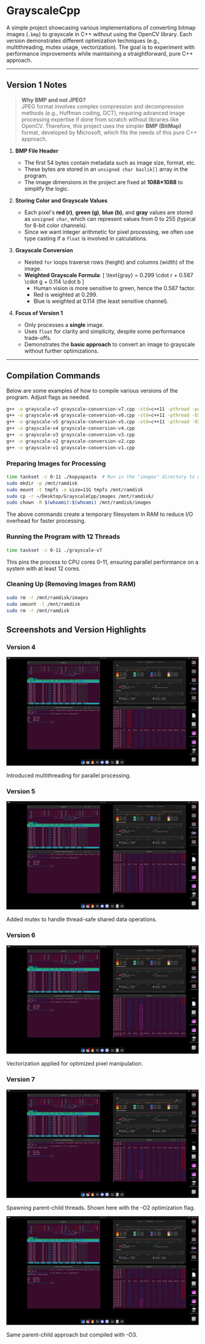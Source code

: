 # GrayscaleCpp

A simple project showcasing various implementations of converting bitmap images (`.bmp`) to grayscale in C++ without using the OpenCV library. Each version demonstrates different optimization techniques (e.g., multithreading, mutex usage, vectorization). The goal is to experiment with performance improvements while maintaining a straightforward, pure C++ approach.

---

## Version 1 Notes

> **Why BMP and not JPEG?**  
> JPEG format involves complex compression and decompression methods (e.g., Huffman coding, DCT), requiring advanced image processing expertise if done from scratch without libraries like OpenCV. Therefore, this project uses the simpler **BMP (BitMap)** format, developed by Microsoft, which fits the needs of this pure C++ approach.

1. **BMP File Header**  
   - The first 54 bytes contain metadata such as image size, format, etc.
   - These bytes are stored in an `unsigned char baslik[]` array in the program.
   - The image dimensions in the project are fixed at **1088×1088** to simplify the logic.

2. **Storing Color and Grayscale Values**  
   - Each pixel's **red (r)**, **green (g)**, **blue (b)**, and **gray** values are stored as `unsigned char`, which can represent values from 0 to 255 (typical for 8-bit color channels).
   - Since we want integer arithmetic for pixel processing, we often use type casting if a `float` is involved in calculations.

3. **Grayscale Conversion**  
   - Nested `for` loops traverse rows (height) and columns (width) of the image.
   - **Weighted Grayscale Formula**:
     \[
     \text{gray} = 0.299 \cdot r + 0.587 \cdot g + 0.114 \cdot b
     \]
     - Human vision is more sensitive to green, hence the 0.587 factor.
     - Red is weighted at 0.299.
     - Blue is weighted at 0.114 (the least sensitive channel).

4. **Focus of Version 1**  
   - Only processes a **single** image.
   - Uses `float` for clarity and simplicity, despite some performance trade-offs.
   - Demonstrates the **basic approach** to convert an image to grayscale without further optimizations.

---

## Compilation Commands

Below are some examples of how to compile various versions of the program. Adjust flags as needed.

```bash
g++ -o grayscale-v7 grayscale-conversion-v7.cpp -std=c++11 -pthread -pg -O3
g++ -o grayscale-v6 grayscale-conversion-v6.cpp -std=c++11 -pthread -O3
g++ -o grayscale-v5 grayscale-conversion-v5.cpp -std=c++11 -pthread -O3
g++ -o grayscale-v4 grayscale-conversion-v4.cpp
g++ -o grayscale-v3 grayscale-conversion-v3.cpp
g++ -o grayscale-v2 grayscale-conversion-v2.cpp
g++ -o grayscale-v1 grayscale-conversion-v1.cpp
```

### Preparing Images for Processing

```bash
time taskset -c 0-11 ./kopyapasta  # Run in the "images" directory to manage input files
sudo mkdir -p /mnt/ramdisk
sudo mount -t tmpfs -o size=11G tmpfs /mnt/ramdisk
sudo cp -r ~/Desktop/GrayscaleCpp/images /mnt/ramdisk/
sudo chown -R $(whoami):$(whoami) /mnt/ramdisk/images
```

The above commands create a temporary filesystem in RAM to reduce I/O overhead for faster processing.

### Running the Program with 12 Threads

```bash
time taskset -c 0-11 ./grayscale-v7
```

This pins the process to CPU cores 0–11, ensuring parallel performance on a system with at least 12 cores.

### Cleaning Up (Removing Images from RAM)

```bash
sudo rm -r /mnt/ramdisk/images
sudo umount -l /mnt/ramdisk
sudo rm -r /mnt/ramdisk
```

## Screenshots and Version Highlights

### Version 4

![Version 4](https://github.com/can61cebi/GrayscaleCpp/blob/main/ciktilar/versiyon-4-thread.png?raw=true)

Introduced multithreading for parallel processing.

### Version 5

![Version 5](https://github.com/can61cebi/GrayscaleCpp/blob/main/ciktilar/versiyon-5-mutex.png?raw=true)

Added mutex to handle thread-safe shared data operations.

### Version 6

![Version 6](https://github.com/can61cebi/GrayscaleCpp/blob/main/ciktilar/versiyon-6-vectorization.png?raw=true)

Vectorization applied for optimized pixel manipulation.

### Version 7

![Version 7 O2](https://github.com/can61cebi/GrayscaleCpp/blob/main/ciktilar/versiyon-7-O2.png?raw=true)

Spawning parent-child threads. Shown here with the -O2 optimization flag.

![Version 7 O3](https://github.com/can61cebi/GrayscaleCpp/blob/main/ciktilar/versiyon-7-O3.png?raw=true)

Same parent-child approach but compiled with -O3.
```

